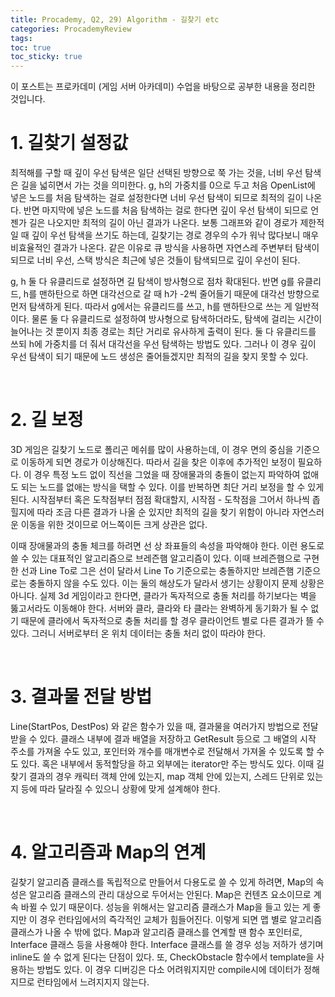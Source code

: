```yaml
---
title: Procademy, Q2, 29) Algorithm - 길찾기 etc
categories: ProcademyReview
tags: 
toc: true
toc_sticky: true
---
```


이 포스트는 프로카데미 (게임 서버 아카데미) 수업을 바탕으로 공부한 내용을 정리한 것입니다. 

# **1. 길찾기 설정값**

최적해를 구할 때 깊이 우선 탐색은 일단 선택된 방향으로 쭉 가는 것을, 너비 우선 탐색은 길을 넓히면서 가는 것을 의미한다. g, h의 가중치를 0으로 두고 처음 OpenList에 넣은 노드를 처음 탐색하는 걸로 설정한다면 너비 우선 탐색이 되므로 최적의 길이 나온다. 반면 마지막에 넣은 노드를 처음 탐색하는 걸로 한다면 깊이 우선 탐색이 되므로 언젠가 길은 나오지만 최적의 길이 아닌 결과가 나온다. 보통 그래프와 같이 경로가 제한적일 때 깊이 우선 탐색을 쓰기도 하는데, 길찾기는 경로 경우의 수가 워낙 많다보니 매우 비효율적인 결과가 나온다. 같은 이유로 큐 방식을 사용하면 자연스레 주변부터 탐색이 되므로 너비 우선, 스택 방식은 최근에 넣은 것들이 탐색되므로 깊이 우선이 된다. 

g, h 둘 다 유클리드로 설정하면 길 탐색이 방사형으로 점차 확대된다. 반면 g를 유클리드, h를 맨하탄으로 하면 대각선으로 갈 때 h가 -2씩 줄어들기 때문에 대각선 방향으로 먼저 탐색하게 된다. 따라서 g에서는 유클리드를 쓰고, h를 맨하탄으로 쓰는 게 일반적이다. 물론 둘 다 유클리드로 설정하여 방사형으로 탐색하더라도, 탐색에 걸리는 시간이 늘어나는 것 뿐이지 최종 경로는 최단 거리로 유사하게 출력이 된다. 둘 다 유클리드를 쓰되 h에 가중치를 더 줘서 대각선을 우선 탐색하는 방법도 있다. 그러나 이 경우 깊이 우선 탐색이 되기 때문에 노드 생성은 줄어들겠지만 최적의 길을 찾지 못할 수 있다. 

<br/>

# **2. 길 보정**

3D 게임은 길찾기 노드로 폴리곤 메쉬를 많이 사용하는데, 이 경우 면의 중심을 기준으로 이동하게 되면 경로가 이상해진다. 따라서 길을 찾은 이후에 추가적인 보정이 필요하다. 이 경우 특정 노드 없이 직선을 그었을 때 장애물과의 충돌이 없는지 파악하여 없애도 되는 노드를 없애는 방식을 택할 수 있다. 이를 반복하면 최단 거리 보정을 할 수 있게 된다. 시작점부터 혹은 도착점부터 점점 확대할지, 시작점 - 도착점을 그어서 하나씩 좁힐지에 따라 조금 다른 결과가 나올 순 있지만 최적의 길을 찾기 위함이 아니라 자연스러운 이동을 위한 것이므로 어느쪽이든 크게 상관은 없다.

이때 장애물과의 충돌 체크를 하려면 선 상 좌표들의 속성을 파악해야 한다. 이런 용도로 쓸 수 있는 대표적인 알고리즘으로 브레즌햄 알고리즘이 있다. 이때 브레즌햄으로 구현한 선과 Line To로 그은 선이 달라서 Line To 기준으로는 충돌하지만 브레즌햄 기준으로는 충돌하지 않을 수도 있다. 이는 둘의 해상도가 달라서 생기는 상황이지 문제 상황은 아니다. 실제 3d 게임이라고 한다면, 클라가 독자적으로 충돌 처리를 하기보다는 벽을 뚫고서라도 이동해야 한다. 서버와 클라, 클라와 타 클라는 완벽하게 동기화가 될 수 없기 때문에 클라에서 독자적으로 충돌 처리를 할 경우 클라이언트 별로 다른 결과가 뜰 수 있다. 그러니 서버로부터 온 위치 데이터는 충돌 처리 없이 따라야 한다. 

<br/>

# **3. 결과물 전달 방법**

Line(StartPos, DestPos) 와 같은 함수가 있을 때, 결과물을 여러가지 방법으로 전달받을 수 있다. 클래스 내부에 결과 배열을 저장하고 GetResult 등으로 그 배열의 시작 주소를 가져올 수도 있고, 포인터와 개수를 매개변수로 전달해서 가져올 수 있도록 할 수도 있다. 혹은 내부에서 동적할당을 하고 외부에는 iterator만 주는 방식도 있다. 이때 길찾기 결과의 경우 캐릭터 객체 안에 있는지, map 객체 안에 있는지, 스레드 단위로 있는지 등에 따라  달라질 수 있으니 상황에 맞게 설계해야 한다. 

<br/>

# **4. 알고리즘과 Map의 연계**

길찾기 알고리즘 클래스를 독립적으로 만들어서 다용도로 쓸 수 있게 하려면, Map의 속성은 알고리즘 클래스의 관리 대상으로 두어서는 안된다. Map은 컨텐츠 요소이므로 계속 바뀔 수 있기 때문이다. 성능을 위해서는 알고리즘 클래스가 Map을 들고 있는 게 좋지만 이 경우 런타임에서의 즉각적인 교체가 힘들어진다. 이렇게 되면 맵 별로 알고리즘 클래스가 나올 수 밖에 없다. Map과 알고리즘 클래스를 연계할 땐 함수 포인터로, Interface 클래스 등을 사용해야 한다. Interface 클래스를 쓸 경우 성능 저하가 생기며 inline도 쓸 수 없게 된다는 단점이 있다. 또, CheckObstacle 함수에서 template을 사용하는 방법도 있다. 이 경우 디버깅은 다소 어려워지지만 compile시에 데이터가 정해지므로 런타임에서 느려지지지 않는다. 
